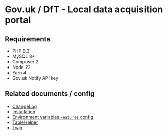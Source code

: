 # Gov.uk / DfT - Local data acquisition portal

## Requirements
- PHP 8.3
- MySQL 8+
- Composer 2
- Node 22
- Yarn 4
- Gov.uk Notify API key

## Related documents / config
- [ChangeLog](./docs/ChangeLog.md)
- [Installation](./docs/Installation.md)
- [Environment variables `Features` config](docs/Features.md)
- [TableHelper](docs/TableHelper.md)
- [Twig](docs/Twig.md)
